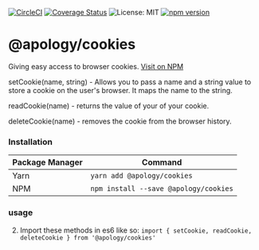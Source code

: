 [![CircleCI](https://circleci.com/gh/Apology/cookies-js.svg?style=svg)](https://circleci.com/gh/Apology/cookies-js)
[![Coverage Status](https://coveralls.io/repos/github/Apology/cookies-js/badge.svg?branch=master)](https://coveralls.io/github/Apology/cookies-js?branch=master)
![License: MIT](https://img.shields.io/badge/License-MIT-green.svg)
[![npm version](https://badge.fury.io/js/%apology%2Fcookies.svg)](https://badge.fury.io/js/%40apology%2Fcookies)

# @apology/cookies

Giving easy access to browser cookies.
[Visit on NPM](https://www.npmjs.com/package/@apology/cookies)

setCookie(name, string) - Allows you to pass a name and a string value to store a cookie on the user's browser. It maps the name to the string.

readCookie(name) - returns the value of your of your cookie.

deleteCookie(name) - removes the cookie from the browser history.


### Installation
|Package Manager|Command|
|-|-|
|Yarn| `yarn add @apology/cookies` |
|NPM| `npm install --save @apology/cookies` |


### usage

2) Import these methods in es6 like so:
`import { setCookie, readCookie, deleteCookie } from '@apology/cookies'`
